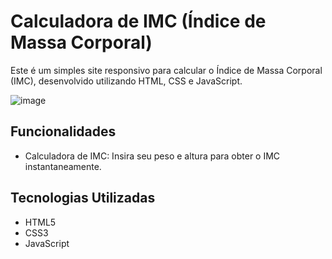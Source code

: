 # Calculadora de IMC (Índice de Massa Corporal)

Este é um simples site responsivo para calcular o Índice de Massa Corporal (IMC), desenvolvido utilizando HTML, CSS e JavaScript.

![image](https://github.com/dcarminatti/calculadora-imc/assets/68664365/f4780aa8-cb56-42bc-9cb4-eae1fadeadc7)

## Funcionalidades

-   Calculadora de IMC: Insira seu peso e altura para obter o IMC instantaneamente.

## Tecnologias Utilizadas

-   HTML5
-   CSS3
-   JavaScript
